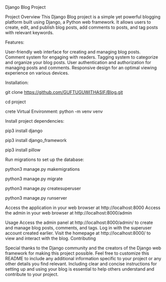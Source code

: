Django Blog Project 

Project Overview
This Django Blog project is a simple yet powerful blogging platform built using Django, a Python web framework. It allows users to create, edit, and publish blog posts, add comments to posts, and tag posts with relevant keywords.

Features:

User-friendly web interface for creating and managing blog posts.
Comment system for engaging with readers.
Tagging system to categorize and organize your blog posts.
User authentication and authorization for managing posts and comments.
Responsive design for an optimal viewing experience on various devices.

Installation:


git clone https://github.com/GUFTUGUWITHASIF/Blog.git


cd project


crete Virtual Environment: python -m venv venv


Install project dependencies:



pip3 install django


pip3 install django_framework


pip3 install pillow


Run migrations to set up the database:



python3 manage.py makemigrations


python3 manage.py migrate


python3 manage.py createsuperuser


python3 manage.py runserver


Access the application in your web browser at http://localhost:8000
Access the admin in your web browser at http://localhost:8000/admin



Usage
Access the admin panel at http://localhost:8000/admin/ to create and manage blog posts, comments, and tags. Log in with the superuser account created earlier.
Visit the homepage at http://localhost:8000/ to view and interact with the blog.
Contributing



Special thanks to the Django community and the creators of the Django web framework for making this project possible.
Feel free to customize this README to include any additional information specific to your project or any other details you find relevant. Including clear and concise instructions for setting up and using your blog is essential to help others understand and contribute to your project.


